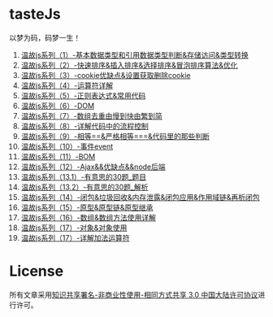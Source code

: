 # tasteJs

以梦为码，码梦一生！

1. [温故js系列（1）-基本数据类型和引用数据类型判断&存储访问&类型转换][1]
2. [温故js系列（2）-快速排序&插入排序&选择排序&冒泡排序算法&优化][2]
3. [温故js系列（3）-cookie优缺点&设置获取删除cookie][3]
4. [温故js系列（4）-运算符详解][4]
5. [温故js系列（5）-正则表达式&常用代码][5]
6. [温故js系列（6）-DOM][6]
7. [温故js系列（7）-数组去重由慢到快由繁到简][7]
8. [温故js系列（8）-详解代码中的流程控制][8]
9. [温故js系列（9）-相等==&严格相等===&代码里的那些判断][9]
10. [温故js系列（10）-事件event][10]
11. [温故js系列（11）-BOM][11]
12. [温故js系列（12）-Ajax&&优缺点&&node后端][12]
13. [温故js系列（13.1）-有意思的30题_题目][13]
14. [温故js系列（13.2）-有意思的30题_解析][14]
15. [温故js系列（14）-闭包&垃圾回收&内存泄露&闭包应用&作用域链&再析闭包][15]
16. [温故js系列（15）-原型&原型链&原型继承][16]
17. [温故js系列（16）-数组&数组方法使用详解][17]
18. [温故js系列（17）-对象&对象使用][18]
19. [温故js系列（17）-详解加法运算符][19]


# License

所有文章采用[知识共享署名-非商业性使用-相同方式共享 3.0 中国大陆许可协议][20]进行许可。


  [1]: https://github.com/xiaohuazheng/tasteJs/issues/2
  [2]: https://github.com/xiaohuazheng/tasteJs/issues/3
  [3]: https://github.com/xiaohuazheng/tasteJs/issues/4
  [4]: https://github.com/xiaohuazheng/tasteJs/issues/5
  [5]: https://github.com/xiaohuazheng/tasteJs/issues/6
  [6]: https://github.com/xiaohuazheng/tasteJs/issues/7
  [7]: https://github.com/xiaohuazheng/tasteJs/issues/8
  [8]: https://github.com/xiaohuazheng/tasteJs/issues/9
  [9]: https://github.com/xiaohuazheng/tasteJs/issues/10
  [10]: https://github.com/xiaohuazheng/tasteJs/issues/11
  [11]: https://github.com/xiaohuazheng/tasteJs/issues/12
  [12]: https://github.com/xiaohuazheng/tasteJs/issues/13
  [13]: https://github.com/xiaohuazheng/tasteJs/issues/14
  [14]: https://github.com/xiaohuazheng/tasteJs/issues/15
  [15]: https://github.com/xiaohuazheng/tasteJs/issues/16
  [16]: https://github.com/xiaohuazheng/tasteJs/issues/17
  [17]: https://github.com/xiaohuazheng/tasteJs/issues/18
  [18]: https://github.com/xiaohuazheng/tasteJs/issues/19
  [19]: https://github.com/xiaohuazheng/tasteJs/issues/20
  [20]: https://creativecommons.org/licenses/by-nc-sa/3.0/cn/


